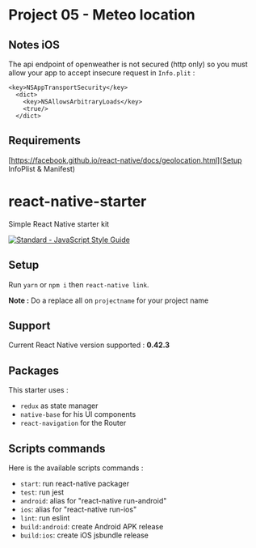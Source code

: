 # Project 05 - Meteo location

## Notes iOS
The api endpoint of openweather is not secured (http only) so you must allow your app to accept insecure request in `Info.plit` :
```
<key>NSAppTransportSecurity</key>
  <dict>
    <key>NSAllowsArbitraryLoads</key>
    <true/>
  </dict>
```

## Requirements
[https://facebook.github.io/react-native/docs/geolocation.html](Setup InfoPlist & Manifest)

# react-native-starter
Simple React Native starter kit 

[![Standard - JavaScript Style Guide](https://cdn.rawgit.com/feross/standard/master/badge.svg)](https://github.com/feross/standard)

## Setup
Run `yarn` or `npm i` then `react-native link`.

**Note :** Do a replace all on `projectname` for your project name

## Support
Current React Native version supported : **0.42.3**

## Packages

This starter uses :
- `redux` as state manager
- `native-base` for his UI components
- `react-navigation` for the Router

## Scripts commands

Here is the available scripts commands : 
- `start`: run react-native packager
- `test`: run jest
- `android`: alias for "react-native run-android"
- `ios`: alias for "react-native run-ios"
- `lint`: run eslint
- `build:android`: create Android APK release
- `build:ios`: create iOS jsbundle release